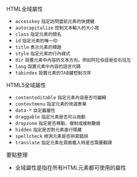 HTML全域屬性
- `accesskey` <small>指定訪問當前元素的快捷鍵</small>
- `autocapitalize` <small>控制文本輸入的大小寫</small>
- `class` <small>指定元素的類名</small>
- `id` <small>指定元素的唯一ID</small>
- `title` <small>表示元素的標題</small>
- `style` <small>指定元素的行內樣式</small>
- `dir` <small>設置元素中內容的文本方向，例如阿拉伯語是從右往左</small>
- `lang` <small>設置元素中內容的語言代碼</small>
- `tabindex` <small>設置元素的TAB鍵控制次序</small>

HTML5全域屬性
- `contenteditable` <small>指定元素內容是否可編輯</small>
- `contextmenu` <small>指定元素的快選表單</small>
- `data-*` <small>自定義屬性</small>
- `draggable` <small>指定元素是否可以拖動</small>
- `dropzone` <small>指定是否移動、複制或複制數據</small>
- `hidden` <small>指定是否對元素進行隱藏</small>
- `spellcheck` <small>檢測元素是否拚寫錯誤</small>
- `translate` <small>指定元素在頁面載入時是否需要翻譯</small>

要點整理
- 全域屬性是指在所有HTML元素都可使用的屬性